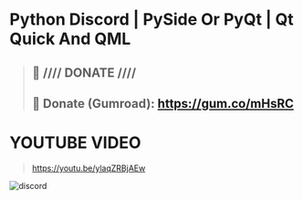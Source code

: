# Python Discord | PySide Or PyQt | Qt Quick And QML
> ## :gift: **//// DONATE ////**
> ## 🔗 Donate (Gumroad): https://gum.co/mHsRC

# YOUTUBE VIDEO
> https://youtu.be/ylaqZRBjAEw

![discord](https://user-images.githubusercontent.com/60605512/115913460-03e67400-a447-11eb-8a37-7d78ec016a89.png)
